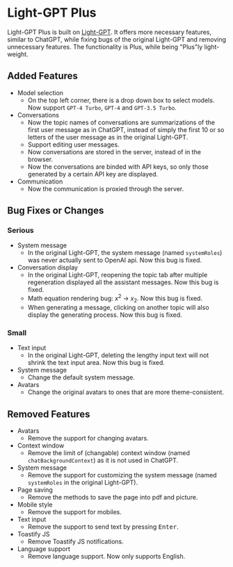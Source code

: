 # Light-GPT Plus

Light-GPT Plus is built on [Light-GPT](https://github.com/riwigefi/light-gpt).
It offers more necessary features, similar to ChatGPT, while fixing bugs of the original Light-GPT and removing unnecessary features.
The functionality is Plus, while being "Plus"ly light-weight.

## Added Features
- Model selection
  - On the top left corner, there is a drop down box to select models. Now support `GPT-4 Turbo`, `GPT-4` and `GPT-3.5 Turbo`.
- Conversations
  - Now the topic names of conversations are summarizations of the first user message as in ChatGPT, instead of simply the first 10 or so letters of the user message as in the original Light-GPT.
  - Support editing user messages.
  - Now conversations are stored in the server, instead of in the browser.
  - Now the conversations are binded with API keys, so only those generated by a certain API key are displayed.
- Communication
  - Now the communication is proxied through the server.

## Bug Fixes or Changes
### Serious
- System message
  - In the original Light-GPT, the system message (named `systemRoles`) was never actually sent to OpenAI api. Now this bug is fixed.
- Conversation display
  - In the original Light-GPT, reopening the topic tab after multiple regeneration displayed all the assistant messages. Now this bug is fixed.
  - Math equation rendering bug: $x^2$ -> $x_2$. Now this bug is fixed.
  - When generating a message, clicking on another topic will also display the generating process. Now this bug is fixed.
### Small
- Text input
  - In the original Light-GPT, deleting the lengthy input text will not shrink the text input area. Now this bug is fixed.
- System message
  - Change the default system message.
- Avatars
  - Change the original avatars to ones that are more theme-consistent.

## Removed Features
- Avatars
  - Remove the support for changing avatars.
- Context window
  - Remove the limit of (changable) context window (named `chatBackgroundContext`) as it is not used in ChatGPT.
- System message
  - Remove the support for customizing the system message (named `systemRoles` in the original Light-GPT).
- Page saving
  - Remove the methods to save the page into pdf and picture.
- Mobile style
  - Remove the support for mobiles.
- Text input
  - Remove the support to send text by pressing <kbd>Enter</kbd>.
- Toastify JS
  - Remove Toastify JS notifications.
- Language support
  - Remove language support. Now only supports English.